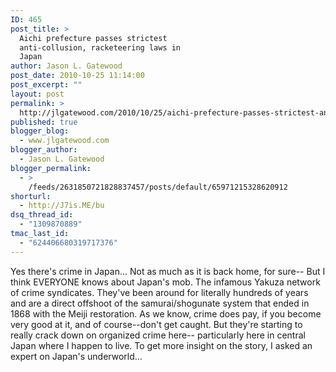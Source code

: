 ```yaml
---
ID: 465
post_title: >
  Aichi prefecture passes strictest
  anti-collusion, racketeering laws in
  Japan
author: Jason L. Gatewood
post_date: 2010-10-25 11:14:00
post_excerpt: ""
layout: post
permalink: >
  http://jlgatewood.com/2010/10/25/aichi-prefecture-passes-strictest-anti-collusion-racketeering-laws-in-japan/
published: true
blogger_blog:
  - www.jlgatewood.com
blogger_author:
  - Jason L. Gatewood
blogger_permalink:
  - >
    /feeds/2631850721828837457/posts/default/65971215328620912
shorturl:
  - http://J7is.ME/bu
dsq_thread_id:
  - "1309870889"
tmac_last_id:
  - "624406680319717376"
---
```

Yes there's crime in Japan...  Not as much as it is back home, for sure-- But I think EVERYONE knows about Japan's mob. The infamous Yakuza network of crime syndicates. They've been around for literally hundreds of years and are a direct offshoot of the samurai/shogunate system that ended in 1868 with the Meiji restoration.  As we know, crime does pay, if you become very good at it, and of course--don't get caught.  But they're starting to really crack down on organized crime here-- particularly here in central Japan where I happen to live. To get more insight on the story, I asked an expert on Japan's underworld...<br />